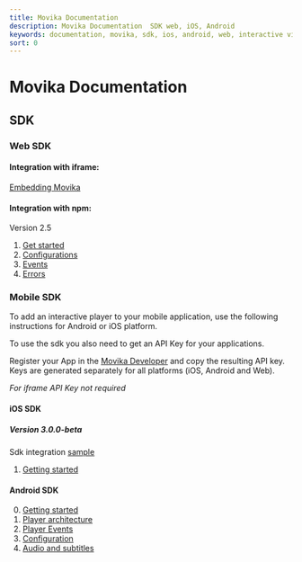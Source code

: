 ```yaml
---
title: Movika Documentation
description: Movika Documentation  SDK web, iOS, Android
keywords: documentation, movika, sdk, ios, android, web, interactive video
sort: 0
---
```


# Movika Documentation

## SDK

### Web SDK

#### Integration with iframe:

[Embedding Movika](/sdk/web/iframe.md)

#### Integration with npm:

Version 2.5

1. [Get started](/sdk/web/get-started.md)
2. [Configurations](/sdk/web/configurations.md)
3. [Events](/sdk/web/events.md)
4. [Errors](/sdk/web/errors.md)

### Mobile SDK

To add an interactive player to your mobile application, use the following instructions
for Android or iOS platform.

To use the sdk you also need to get an API Key for your applications.

Register your App in the [Movika Developer](https://developer.movika.com) and copy the resulting API key. Keys are generated separately for all platforms (iOS, Android and Web).

_For iframe API Key not required_

#### iOS SDK

##### Version 3.0.0-beta

Sdk integration [sample](https://github.com/movika/ios.sdk.sample.movika.com)

1. [Getting started](/sdk/ios-v3/get-started.md)

#### Android SDK

0. [Getting started](/sdk/android/getting-started-ru.md)
1. [Player architecture](/sdk/android/player-arch-ru.md)
2. [Player Events](/sdk/android/player-events-ru.md)
3. [Configuration](/sdk/android/config-ru.md)
4. [Audio and subtitles](/sdk/android/audio-subtitles-ru.md)
